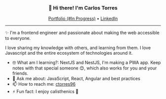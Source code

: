 
<h3 align="center">👋 Hi there! I'm Carlos Torres</h3>
<p align="center">
  <a href="#">Portfolio (#In Progress)</a> •
  <a href="https://www.linkedin.com/in/ctorres96/">LinkedIn</a>
</p>

---
✨ I'm a frontend engineer and passionate about making the web accessible to everyone. 

I love sharing my knowledge with others, and learning from them. I love Javascript and the entire ecosystem of technologies around it.


- 🤓 What am I learning?: NextJS and NestJS, I'm making a PWA app. Keep notes with that special someone 😊, which also works for you and your friends. 
- 💬 Ask me about: JavaScript, React, Angular and best practices
- 📫 How to reach me: [ctorres96](https://www.linkedin.com/in/ctorres96/)
- ⚡ Fun fact: I enjoy calisthenics 💪
